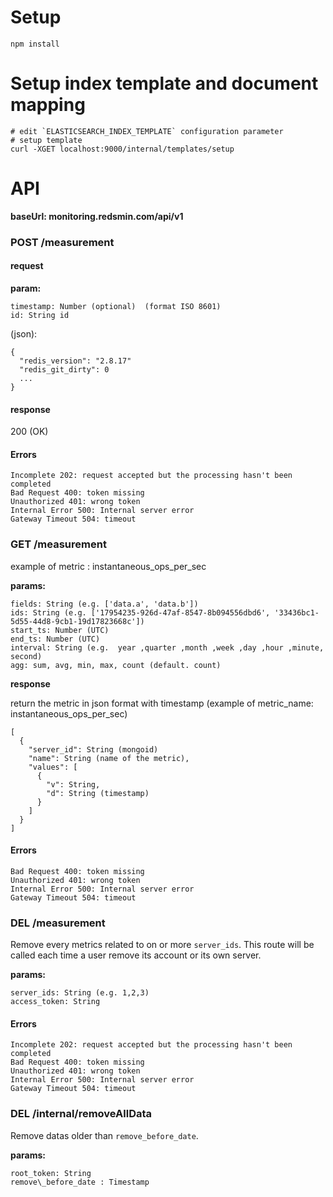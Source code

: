 # Setup

```
npm install
```

# Setup index template and document mapping

```
# edit `ELASTICSEARCH_INDEX_TEMPLATE` configuration parameter
# setup template
curl -XGET localhost:9000/internal/templates/setup
```

# API

__baseUrl: monitoring.redsmin.com/api/v1__

### POST /measurement

#### request

__param:__

```
timestamp: Number (optional)  (format ISO 8601)
id: String id
```

(json):

```
{
  "redis_version": "2.8.17"
  "redis_git_dirty": 0
  ...
}
```

#### response

200 (OK)

#### Errors
```
Incomplete 202: request accepted but the processing hasn't been completed
Bad Request 400: token missing
Unauthorized 401: wrong token
Internal Error 500: Internal server error
Gateway Timeout 504: timeout
```

### GET /measurement

example of metric : instantaneous_ops_per_sec

__params:__

```
fields: String (e.g. ['data.a', 'data.b'])
ids: String (e.g. ['17954235-926d-47af-8547-8b094556dbd6', '33436bc1-5d55-44d8-9cb1-19d17823668c'])
start_ts: Number (UTC)
end_ts: Number (UTC)
interval: String (e.g.  year ,quarter ,month ,week ,day ,hour ,minute, second)
agg: sum, avg, min, max, count (default. count)
```
__response__

return the metric in json format with timestamp (example of metric_name: instantaneous_ops_per_sec)

```
[
  {
  	"server_id": String (mongoid)
    "name": String (name of the metric),
    "values": [
      {
        "v": String,
        "d": String (timestamp)
      }
    ]
  }
]
```

#### Errors

```
Bad Request 400: token missing
Unauthorized 401: wrong token
Internal Error 500: Internal server error
Gateway Timeout 504: timeout
```

### DEL /measurement

Remove every metrics related to on or more `server_ids`. This route will be called each time a user remove its account or its own server.

__params:__

```
server_ids: String (e.g. 1,2,3)
access_token: String
```

#### Errors

```
Incomplete 202: request accepted but the processing hasn't been completed
Bad Request 400: token missing
Unauthorized 401: wrong token
Internal Error 500: Internal server error
Gateway Timeout 504: timeout
```

### DEL /internal/removeAllData

Remove datas older than `remove_before_date`.

__params:__

```
root_token: String
remove\_before_date : Timestamp
```
